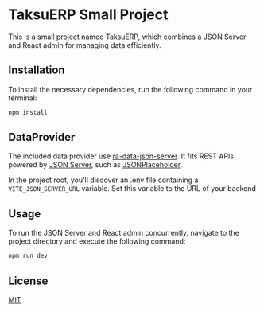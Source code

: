 # TaksuERP Small Project

This is a small project named TaksuERP, which combines a JSON Server and React admin for managing data efficiently.

## Installation

To install the necessary dependencies, run the following command in your terminal:
```bash
npm install
```

## DataProvider

The included data provider use [ra-data-json-server](https://github.com/marmelab/react-admin/tree/master/packages/ra-data-json-server). It fits REST APIs powered by [JSON Server](https://github.com/typicode/json-server), such as [JSONPlaceholder](https://jsonplaceholder.typicode.com/).

In the project root, you'll discover an .env file containing a `VITE_JSON_SERVER_URL` variable. Set this variable to the URL of your backend


## Usage
To run the JSON Server and React admin concurrently, navigate to the project directory and execute the following command:

```javascript
npm run dev
```

## License

[MIT](https://choosealicense.com/licenses/mit/)